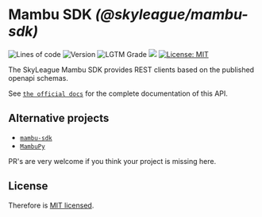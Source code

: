 # Mambu SDK _(@skyleague/mambu-sdk)_

<p>
  <img alt="Lines of code" src="https://img.shields.io/tokei/lines/github/skyleague/mambu-sdk">
  <img alt="Version" src="https://img.shields.io/github/package-json/v/skyleague/mambu-sdk" />
  <img alt="LGTM Grade" src="https://img.shields.io/lgtm/grade/javascript/github/skyleague/mambu-sdk">
  <img src="https://img.shields.io/badge/node-%3E%3D16-blue.svg" />
  <a href="#" target="_blank">
    <img alt="License: MIT" src="https://img.shields.io/badge/License-MIT-yellow.svg" />
  </a>
</p>

The SkyLeague Mambu SDK provides REST clients based on the published openapi schemas.

See [`the official docs`](https://api.mambu.com/) for the complete documentation of this API.

## Alternative projects

- [`mambu-sdk`](https://www.npmjs.com/package/mambu-sdk)
- [`MambuPy`](https://pypi.org/project/MambuPy/)

PR's are very welcome if you think your project is missing here.

## License

Therefore is [MIT licensed](./LICENSE).
